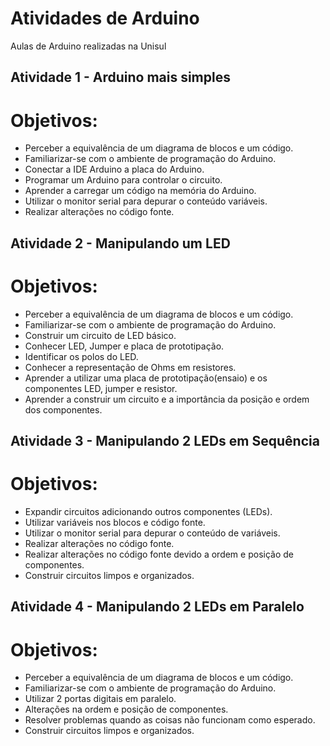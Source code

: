 # Atividades de Arduino
Aulas de Arduino realizadas na Unisul


## **Atividade 1 - Arduino mais simples**
# **Objetivos:**
- Perceber a equivalência de um diagrama de blocos e um código.
- Familiarizar-se com o ambiente de programação do Arduino.
- Conectar a IDE Arduino a placa do Arduino.
- Programar um Arduino para controlar o circuito.
- Aprender a carregar um código na memória do Arduino.
- Utilizar o monitor serial para depurar o conteúdo variáveis.
- Realizar alterações no código fonte.

## **Atividade 2 - Manipulando um LED**
# **Objetivos:**
- Perceber a equivalência de um diagrama de blocos e um código.
- Familiarizar-se com o ambiente de programação do Arduino.
- Construir um circuito de LED básico.
- Conhecer LED, Jumper e placa de prototipação.
- Identificar os polos do LED.
- Conhecer a representação de Ohms em resistores.
- Aprender a utilizar uma placa de prototipação(ensaio) e os componentes LED, jumper e resistor.
- Aprender a construir um circuito e a importância da posição e ordem dos componentes.

## **Atividade 3 - Manipulando 2 LEDs em Sequência**
# **Objetivos:**
- Expandir circuitos adicionando outros componentes (LEDs).
- Utilizar variáveis nos blocos e código fonte.
- Utilizar o monitor serial para depurar o conteúdo de variáveis.
- Realizar alterações no código fonte.
- Realizar alterações no código fonte devido a ordem e posição de componentes.
- Construir circuitos limpos e organizados.

## **Atividade 4 - Manipulando 2 LEDs em Paralelo**
# **Objetivos:**
- Perceber a equivalência de um diagrama de blocos e um código.
- Familiarizar-se com o ambiente de programação do Arduino.
- Utilizar 2 portas digitais em paralelo.
- Alterações na ordem e posição de componentes.
- Resolver problemas quando as coisas não funcionam como esperado.
- Construir circuitos limpos e organizados.